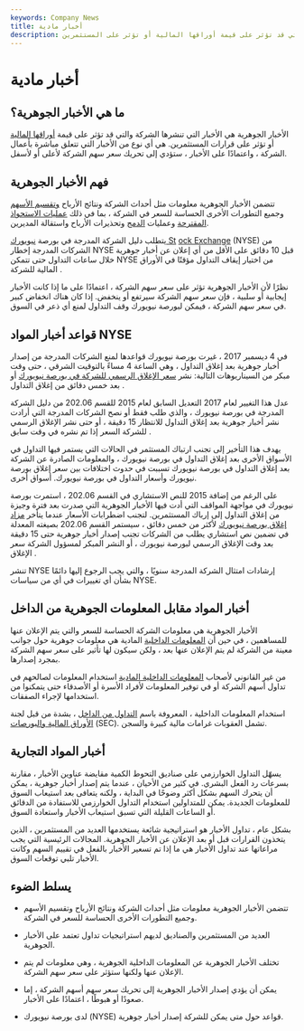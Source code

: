 ```yaml
---
keywords: Company News
title: أخبار مادية
description: الأخبار الجوهرية هي الأخبار الصادرة عن شركة والتي قد تؤثر على قيمة أوراقها المالية أو تؤثر على المستثمرين &amp; # 39 ؛ قرارات.
---
```


# أخبار مادية
## ما هي الأخبار الجوهرية؟

الأخبار الجوهرية هي الأخبار التي تنشرها الشركة والتي قد تؤثر على قيمة [أوراقها المالية](/security) أو تؤثر على قرارات المستثمرين. هي أي نوع من الأخبار التي تتعلق مباشرة بأعمال الشركة ، واعتمادًا على الأخبار ، ستؤدي إلى تحريك سعر سهم الشركة لأعلى أو لأسفل.

## فهم الأخبار الجوهرية

تتضمن الأخبار الجوهرية معلومات مثل أحداث الشركة ونتائج الأرباح [وتقسيم الأسهم](/stocksplit) وجميع التطورات الأخرى الحساسة للسعر في الشركة ، بما في ذلك [عمليات الاستحواذ المقترحة](/acquisition) وعمليات [الدمج](/merger) وتحذيرات الأرباح واستقالة المديرين.

يتطلب دليل الشركة المدرجة في بورصة [نيويورك St](/nyse) [ock Exchange](/nyse) (NYSE) من الشركات المدرجة إخطار NYSE قبل 10 دقائق على الأقل من أي إعلان عن أخبار جوهرية خلال ساعات التداول حتى تتمكن NYSE من اختيار إيقاف التداول مؤقتًا في الأوراق المالية للشركة .

نظرًا لأن الأخبار الجوهرية تؤثر على سعر سهم الشركة ، اعتمادًا على ما إذا كانت الأخبار إيجابية أو سلبية ، فإن سعر سهم الشركة سيرتفع أو ينخفض. إذا كان هناك انخفاض كبير في سعر سهم الشركة ، فيمكن لبورصة نيويورك وقف التداول لمنع أي ذعر في السوق.

## قواعد أخبار المواد NYSE

في 4 ديسمبر 2017 ، غيرت بورصة نيويورك قواعدها لمنع الشركات المدرجة من إصدار أخبار جوهرية بعد إغلاق التداول ، وهي الساعة 4 مساءً بالتوقيت الشرقي ، حتى وقت مبكر من السيناريوهات التالية: نشر [سعر الإغلاق الرسمي للشركة في بورصة نيويورك](/closingprice) أو بعد خمس دقائق من إغلاق التداول .

عدل هذا التغيير لعام 2017 التعديل السابق لعام 2015 للقسم 202.06 من دليل الشركة المدرجة في بورصة نيويورك ، والذي طلب فقط أو نصح الشركات المدرجة التي أرادت نشر أخبار جوهرية بعد إغلاق التداول للانتظار 15 دقيقة ، أو حتى نشر الإغلاق الرسمي للشركة السعر إذا تم نشره في وقت سابق .

يهدف هذا التأخير إلى تجنب ارتباك المستثمر في الحالات التي يستمر فيها التداول في الأسواق الأخرى بعد إغلاق التداول في بورصة نيويورك ، والمعلومات الصادرة عن الشركة بعد إغلاق التداول في بورصة نيويورك تسببت في حدوث اختلافات بين سعر إغلاق بورصة نيويورك وأسعار التداول في بورصة نيويورك. أسواق أخرى.

على الرغم من إضافة 2015 للنص الاستشاري في القسم 202.06 ، استمرت بورصة نيويورك في مواجهة المواقف التي أدت فيها الأخبار الجوهرية التي صدرت بعد فترة وجيزة من إغلاق التداول إلى إرباك المستثمرين. لتجنب اضطرابات الأسعار عندما يتأخر [مزاد إغلاق بورصة نيويورك](/auctionmarket) لأكثر من خمس دقائق ، سيستمر القسم 202.06 بصيغته المعدلة في تضمين نص استشاري يطلب من الشركات تجنب إصدار أخبار جوهرية حتى 15 دقيقة بعد وقت الإغلاق الرسمي لبورصة نيويورك ، أو النشر المبكر لمسؤول الشركة سعر الإغلاق .

تنشر NYSE إرشادات امتثال الشركة المدرجة سنويًا ، والتي يجب الرجوع إليها دائمًا بشأن أي تغييرات في أي من سياسات NYSE.

## أخبار المواد مقابل المعلومات الجوهرية من الداخل

الأخبار الجوهرية هي معلومات الشركة الحساسة للسعر والتي يتم الإعلان عنها للمساهمين ، في حين أن [المعلومات الداخلية](/materialinsiderinformation) المادية هي معلومات جوهرية حول جوانب معينة من الشركة لم يتم الإعلان عنها بعد ، ولكن سيكون لها تأثير على سعر سهم الشركة بمجرد إصدارها.

من غير القانوني لأصحاب [المعلومات الداخلية المادية](/insiderinformation) استخدام المعلومات لصالحهم في تداول أسهم الشركة أو في توفير المعلومات لأفراد الأسرة أو الأصدقاء حتى يتمكنوا من استخدامها لإجراء الصفقات.

استخدام المعلومات الداخلية ، المعروفة باسم [التداول من الداخل](/insidertrading) ، بشدة من قبل لجنة [الأوراق المالية والبورصات](/sec) (SEC). تشمل العقوبات غرامات مالية كبيرة والسجن.

## أخبار المواد التجارية

يسهّل التداول الخوارزمي على صناديق التحوط الكمية مقايضة عناوين الأخبار ، مقارنة بسرعات رد الفعل البشري. في كثير من الأحيان ، عندما يتم إصدار أخبار جوهرية ، يمكن أن يتحرك السهم بشكل أكثر وضوحًا في البداية ، ولكنه يتعافى بعد استيعاب السوق للمعلومات الجديدة. يمكن للمتداولين استخدام التداول الخوارزمي للاستفادة من الدقائق أو الساعات القليلة التي تسبق استيعاب الأخبار واستعادة السوق.

بشكل عام ، تداول الأخبار هو استراتيجية شائعة يستخدمها العديد من المستثمرين ، الذين يتخذون القرارات قبل أو بعد الإعلان عن الأخبار الجوهرية. المجالات الرئيسية التي يجب مراعاتها عند تداول الأخبار هي ما إذا تم تسعير الأخبار بالفعل في تقييم السهم وكانت الأخبار تلبي توقعات السوق.

## يسلط الضوء

- تتضمن الأخبار الجوهرية معلومات مثل أحداث الشركة ونتائج الأرباح وتقسيم الأسهم وجميع التطورات الأخرى الحساسة للسعر في الشركة.

- العديد من المستثمرين والصناديق لديهم استراتيجيات تداول تعتمد على الأخبار الجوهرية.

- تختلف الأخبار الجوهرية عن المعلومات الداخلية الجوهرية ، وهي معلومات لم يتم الإعلان عنها ولكنها ستؤثر على سعر سهم الشركة.

- يمكن أن يؤدي إصدار الأخبار الجوهرية إلى تحريك سعر سهم أسهم الشركة ، إما صعودًا أو هبوطًا ، اعتمادًا على الأخبار.

- لدى بورصة نيويورك (NYSE) قواعد حول متى يمكن للشركة إصدار أخبار جوهرية.

